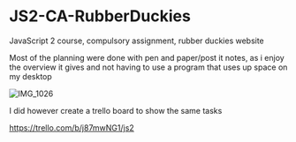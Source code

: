 # JS2-CA-RubberDuckies
JavaScript 2 course, compulsory assignment, rubber duckies website

Most of the planning were done with pen and paper/post it notes, as i enjoy the overview it gives and not having to use a program that uses up space on my desktop

![IMG_1026](https://user-images.githubusercontent.com/44867359/195988882-253d361a-4378-43e8-9ad8-2d1091509768.jpg)


I did however create a trello board to show the same tasks

https://trello.com/b/j87mwNG1/js2
